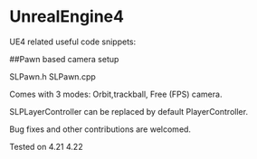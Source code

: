 # UnrealEngine4
UE4 related useful code snippets:

##Pawn based camera setup

SLPawn.h SLPawn.cpp

 Comes with 3 modes: Orbit,trackball, Free (FPS) camera.
 
 SLPLayerController can be replaced by default PlayerController.
 
 
 Bug fixes and other contributions are welcomed.
 
 
 Tested on 4.21 4.22
